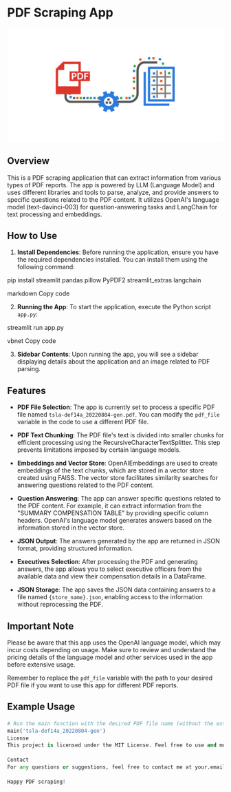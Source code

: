# PDF Scraping App

![PDF Parser](pdf-parser.jpg)

## Overview

This is a PDF scraping application that can extract information from various types of PDF reports. The app is powered by LLM (Language Model) and uses different libraries and tools to parse, analyze, and provide answers to specific questions related to the PDF content. It utilizes OpenAI's language model (text-davinci-003) for question-answering tasks and LangChain for text processing and embeddings.

## How to Use

1. **Install Dependencies**: Before running the application, ensure you have the required dependencies installed. You can install them using the following command:

pip install streamlit pandas pillow PyPDF2 streamlit_extras langchain

markdown
Copy code

2. **Running the App**: To start the application, execute the Python script `app.py`:

streamlit run app.py

vbnet
Copy code

3. **Sidebar Contents**: Upon running the app, you will see a sidebar displaying details about the application and an image related to PDF parsing.

## Features

- **PDF File Selection**: The app is currently set to process a specific PDF file named `tsla-def14a_20220804-gen.pdf`. You can modify the `pdf_file` variable in the code to use a different PDF file.

- **PDF Text Chunking**: The PDF file's text is divided into smaller chunks for efficient processing using the RecursiveCharacterTextSplitter. This step prevents limitations imposed by certain language models.

- **Embeddings and Vector Store**: OpenAIEmbeddings are used to create embeddings of the text chunks, which are stored in a vector store created using FAISS. The vector store facilitates similarity searches for answering questions related to the PDF content.

- **Question Answering**: The app can answer specific questions related to the PDF content. For example, it can extract information from the "SUMMARY COMPENSATION TABLE" by providing specific column headers. OpenAI's language model generates answers based on the information stored in the vector store.

- **JSON Output**: The answers generated by the app are returned in JSON format, providing structured information.

- **Executives Selection**: After processing the PDF and generating answers, the app allows you to select executive officers from the available data and view their compensation details in a DataFrame.

- **JSON Storage**: The app saves the JSON data containing answers to a file named `{store_name}.json`, enabling access to the information without reprocessing the PDF.

## Important Note

Please be aware that this app uses the OpenAI language model, which may incur costs depending on usage. Make sure to review and understand the pricing details of the language model and other services used in the app before extensive usage.

Remember to replace the `pdf_file` variable with the path to your desired PDF file if you want to use this app for different PDF reports.

## Example Usage

```python
# Run the main function with the desired PDF file name (without the extension) as an argument
main('tsla-def14a_20220804-gen')
License
This project is licensed under the MIT License. Feel free to use and modify this app as per the terms of the license.

Contact
For any questions or suggestions, feel free to contact me at your.email@example.com.

Happy PDF scraping!
